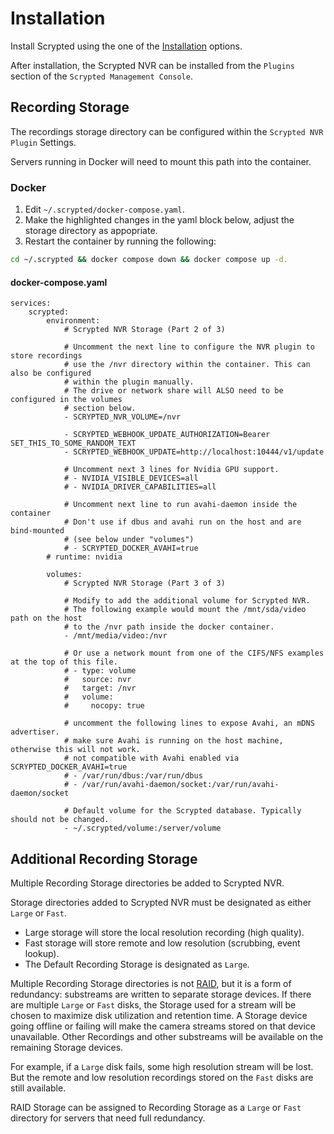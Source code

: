# Installation

Install Scrypted using the one of the [Installation](/installation) options.

After installation, the Scrypted NVR can be installed from the `Plugins` section of the `Scrypted Management Console`.

## Recording Storage

The recordings storage directory can be configured within the `Scrypted NVR Plugin` Settings.

Servers running in Docker will need to mount this path into the container.

### Docker

1. Edit `~/.scrypted/docker-compose.yaml`.
2. Make the highlighted changes in the yaml block below, adjust the storage directory as appopriate.
3. Restart the container by running the following: 

```sh
cd ~/.scrypted && docker compose down && docker compose up -d.
```

#### docker-compose.yaml

```yaml{11,32}
services:
    scrypted:
        environment:
            # Scrypted NVR Storage (Part 2 of 3)

            # Uncomment the next line to configure the NVR plugin to store recordings
            # use the /nvr directory within the container. This can also be configured
            # within the plugin manually.
            # The drive or network share will ALSO need to be configured in the volumes
            # section below.
            - SCRYPTED_NVR_VOLUME=/nvr

            - SCRYPTED_WEBHOOK_UPDATE_AUTHORIZATION=Bearer SET_THIS_TO_SOME_RANDOM_TEXT
            - SCRYPTED_WEBHOOK_UPDATE=http://localhost:10444/v1/update

            # Uncomment next 3 lines for Nvidia GPU support.
            # - NVIDIA_VISIBLE_DEVICES=all
            # - NVIDIA_DRIVER_CAPABILITIES=all

            # Uncomment next line to run avahi-daemon inside the container
            # Don't use if dbus and avahi run on the host and are bind-mounted
            # (see below under "volumes")
            # - SCRYPTED_DOCKER_AVAHI=true
        # runtime: nvidia

        volumes:
            # Scrypted NVR Storage (Part 3 of 3)

            # Modify to add the additional volume for Scrypted NVR.
            # The following example would mount the /mnt/sda/video path on the host
            # to the /nvr path inside the docker container.
            - /mnt/media/video:/nvr

            # Or use a network mount from one of the CIFS/NFS examples at the top of this file.
            # - type: volume
            #   source: nvr
            #   target: /nvr
            #   volume:
            #     nocopy: true

            # uncomment the following lines to expose Avahi, an mDNS advertiser.
            # make sure Avahi is running on the host machine, otherwise this will not work.
            # not compatible with Avahi enabled via SCRYPTED_DOCKER_AVAHI=true
            # - /var/run/dbus:/var/run/dbus
            # - /var/run/avahi-daemon/socket:/var/run/avahi-daemon/socket

            # Default volume for the Scrypted database. Typically should not be changed.
            - ~/.scrypted/volume:/server/volume
```

## Additional Recording Storage

Multiple Recording Storage directories be added to Scrypted NVR.

Storage directories added to Scrypted NVR must be designated as either `Large` or `Fast`.
  * Large storage will store the local resolution recording (high quality).
  * Fast storage will store remote and low resolution (scrubbing, event lookup). 
  * The Default Recording Storage is designated as `Large`.

Multiple Recording Storage directories is not [RAID](https://en.wikipedia.org/wiki/RAID), but it is a form of redundancy: substreams are written to separate storage devices. If there are multiple `Large` or `Fast` disks, the Storage used for a stream will be chosen to maximize disk utilization and retention time.  A Storage device going offline or failing will make the camera streams stored on that device unavailable. Other Recordings and other substreams will be available on the remaining Storage devices.

For example, if a `Large` disk fails, some high resolution stream will be lost. But the remote and low resolution recordings stored on the `Fast` disks are still available.

RAID Storage can be assigned to Recording Storage as a `Large` or `Fast` directory for servers that need full redundancy.
